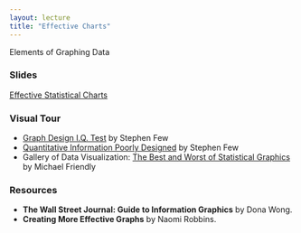 ```yaml
---
layout: lecture
title: "Effective Charts"
---
```


<p class="message">
  Elements of Graphing Data
</p>

### Slides

<a href="https://docs.google.com/presentation/d/1ean4aV-pxqf5LLuixscE2y1tX0venZH8jK7-FB3kSfo/pub?start=false&loop=false&delayms=3000" target="_blank">Effective Statistical Charts</a>


### Visual Tour

- [Graph Design I.Q. Test](http://www.perceptualedge.com/files/GraphDesignIQ.html) 
by Stephen Few
- [Quantitative Information Poorly Designed](http://www.perceptualedge.com/examples.php) by Stephen Few
- Gallery of Data Visualization: [The Best and Worst of Statistical Graphics](http://www.datavis.ca/gallery/index.php) by Michael Friendly


### Resources

- __The Wall Street Journal: Guide to Information Graphics__ by Dona Wong.
- __Creating More Effective Graphs__ by Naomi Robbins.

